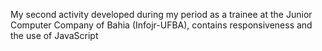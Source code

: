 My second activity developed during my period as a trainee at the Junior Computer Company of Bahia (Infojr-UFBA), contains responsiveness and the use of JavaScript
